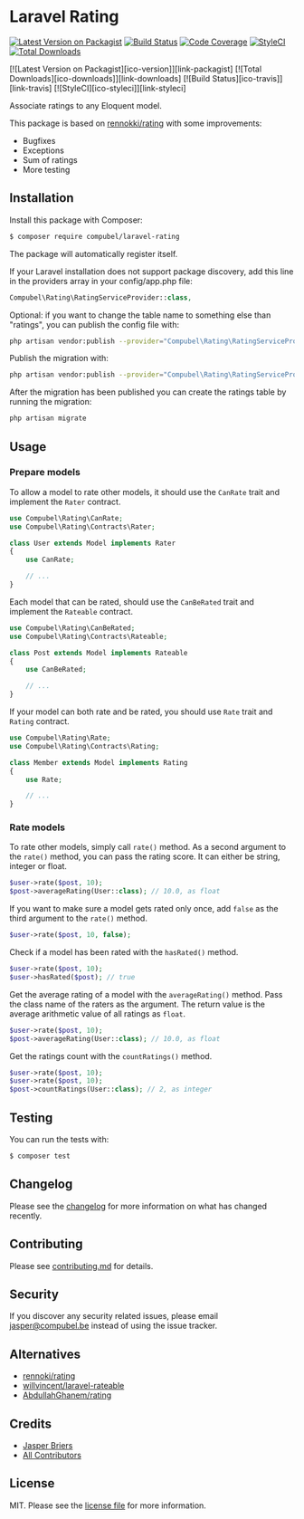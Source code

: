 # Laravel Rating

[![Latest Version on Packagist](https://img.shields.io/packagist/v/compubel/laravel-rating.svg?style=flat-square)](https://packagist.org/packages/compubel/laravel-rating)
[![Build Status](https://img.shields.io/travis/compubel/laravel-rating/master.svg?style=flat-square)](https://travis-ci.org/compubel/laravel-rating)
[![Code Coverage](https://codecov.io/gh/compubel/compubel-rating/branch/master/graph/badge.svg)](https://codecov.io/gh/compubel/laravel-rating/branch/master)
[![StyleCI](https://styleci.io/repos/174751442/shield)](https://styleci.io/repos/174751442)
[![Total Downloads](https://img.shields.io/packagist/dt/compubel/laravel-rating.svg?style=flat-square)](https://packagist.org/packages/compubel/laravel-rating)


[![Latest Version on Packagist][ico-version]][link-packagist]
[![Total Downloads][ico-downloads]][link-downloads]
[![Build Status][ico-travis]][link-travis]
[![StyleCI][ico-styleci]][link-styleci]

Associate ratings to any Eloquent model.

This package is based on [rennokki/rating](https://github.com/rennokki/rating) with some improvements:
- Bugfixes
- Exceptions
- Sum of ratings
- More testing

## Installation

Install this package with Composer:

``` bash
$ composer require compubel/laravel-rating
```

The package will automatically register itself.

If your Laravel installation does not support package discovery, add this line in the providers array in your config/app.php file:

```php
Compubel\Rating\RatingServiceProvider::class,
```

Optional: if you want to change the table name to something else than "ratings", you can publish the config file with:

```bash
php artisan vendor:publish --provider="Compubel\Rating\RatingServiceProvider" --tag="config"
```

Publish the migration with:

```bash
php artisan vendor:publish --provider="Compubel\Rating\RatingServiceProvider" --tag="migrations"
```

After the migration has been published you can create the ratings table by running the migration:

```bash
php artisan migrate
```

## Usage

### Prepare models

To allow a model to rate other models, it should use the `CanRate` trait and implement the `Rater` contract.

```php
use Compubel\Rating\CanRate;
use Compubel\Rating\Contracts\Rater;

class User extends Model implements Rater
{
    use CanRate;

    // ...
}
```

Each model that can be rated, should use the `CanBeRated` trait and implement the `Rateable` contract.

```php
use Compubel\Rating\CanBeRated;
use Compubel\Rating\Contracts\Rateable;

class Post extends Model implements Rateable
{
    use CanBeRated;

    // ...
}
```

If your model can both rate and be rated, you should use `Rate` trait and `Rating` contract.

```php
use Compubel\Rating\Rate;
use Compubel\Rating\Contracts\Rating;

class Member extends Model implements Rating
{
    use Rate;

    // ...
}
```

### Rate models

To rate other models, simply call `rate()` method.
As a second argument to the `rate()` method, you can pass the rating score. It can either be string, integer or float.

```php
$user->rate($post, 10);
$post->averageRating(User::class); // 10.0, as float
```

If you want to make sure a model gets rated only once, add `false` as the third argument to the `rate()` method.

```php
$user->rate($post, 10, false);
```

Check if a model has been rated with the `hasRated()` method.

```php
$user->rate($post, 10);
$user->hasRated($post); // true
```

Get the average rating of a model with the `averageRating()` method.
Pass the class name of the raters as the argument.
The return value is the average arithmetic value of all ratings as `float`.

```php
$user->rate($post, 10);
$post->averageRating(User::class); // 10.0, as float
```

Get the ratings count with the `countRatings()` method.

```php
$user->rate($post, 10);
$user->rate($post, 10);
$post->countRatings(User::class); // 2, as integer
```

## Testing

You can run the tests with:

``` bash
$ composer test
```

## Changelog

Please see the [changelog](CHANGELOG.md) for more information on what has changed recently.

## Contributing

Please see [contributing.md](CONTRIBUTING.md) for details.

## Security

If you discover any security related issues, please email jasper@compubel.be instead of using the issue tracker.

## Alternatives

- [rennoki/rating](https://github.com/rennokki/rating)
- [willvincent/laravel-rateable](https://github.com/willvincent/laravel-rateable)
- [AbdullahGhanem/rating](https://github.com/AbdullahGhanem/rating)

## Credits

- [Jasper Briers](https://github.com/compubel)
- [All Contributors](../../contributors)

## License

MIT. Please see the [license file](LICENSE.md) for more information.
